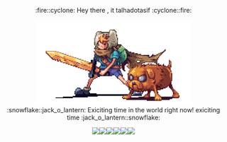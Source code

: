 <p align="center">
:fire::cyclone: Hey there , it talhadotasif :cyclone::fire:
<br>
<br> 
<img src="https://github.com/TalhaDotAsif/TalhaDotAsif/blob/main/preview.gif" width="350" />
<br>
:snowflake::jack_o_lantern: Exiciting time in the world right now! exiciting time :jack_o_lantern::snowflake:

</p>

<p align="center">
  <img src="https://media3.giphy.com/media/kdFc8fubgS31b8DsVu/giphy.webp" width="50"><img src="https://media.giphy.com/media/SU2ic3wTfuC6JhD1lA/giphy.gif" width="50"><img src="https://media3.giphy.com/media/ln7z2eWriiQAllfVcn/200w.webp" width="50"><img src="https://i.giphy.com/media/LMt9638dO8dftAjtco/200.webp" width="50"><img src="https://i.giphy.com/media/eNAsjO55tPbgaor7ma/200w.webp" width="50"><img src="https://i.giphy.com/media/IdyAQJVN2kVPNUrojM/200.webp" width="50">
  
</p>




<!---
TalhaDotAsif/TalhaDotAsif is a ✨ special ✨ repository because its `README.md` (this file) appears on your GitHub profile.
You can click the Preview link to take a look at your changes.
--->
